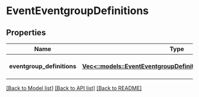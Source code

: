 # EventEventgroupDefinitions

## Properties
Name | Type | Description | Notes
------------ | ------------- | ------------- | -------------
**eventgroup_definitions** | [**Vec<::models::EventEventgroupDefinitionsEventgroupDefinition>**](EventEventgroupDefinitionsEventgroup-Definition.md) |  | [optional] [default to null]

[[Back to Model list]](../README.md#documentation-for-models) [[Back to API list]](../README.md#documentation-for-api-endpoints) [[Back to README]](../README.md)


